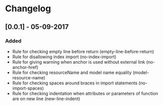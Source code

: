 # Changelog

## [0.0.1] - 05-09-2017

### Added

- Rule for checking empty line before return (empty-line-before-return)
- Rule for disallowing index import (no-index-import)
- Rule for giving warning when anchor is used without external link (no-anchor-href)
- Rule for checking resourceName and model name equality (model-resource-name)
- Rule for checking spaces around braces in import statements (no-import-spaces)
- Rule for checking indentation when attributes or parameters of function are on new line (new-line-indent)
